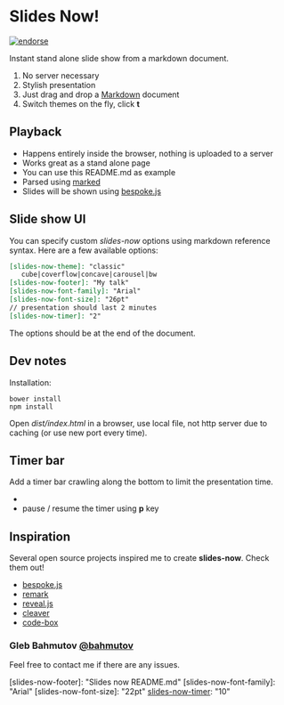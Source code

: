 # Slides Now!

[![endorse](https://api.coderwall.com/bahmutov/endorsecount.png)](https://coderwall.com/bahmutov)

Instant stand alone slide show from a markdown document.

1. No server necessary
2. Stylish presentation
3. Just drag and drop a [Markdown](http://goo.gl/6yTb) document
4. Switch themes on the fly, click **t**

## Playback

* Happens entirely inside the browser, nothing is uploaded to a server
* Works great as a stand alone page
* You can use this README.md as example
* Parsed using [marked](https://github.com/chjj/marked)
* Slides will be shown using [bespoke.js](https://github.com/markdalgleish/bespoke.js)

## Slide show UI

You can specify custom *slides-now* options using
markdown reference syntax. Here are a few available options:

```md
[slides-now-theme]: "classic"
   cube|coverflow|concave|carousel|bw
[slides-now-footer]: "My talk"
[slides-now-font-family]: "Arial"
[slides-now-font-size]: "26pt"
// presentation should last 2 minutes
[slides-now-timer]: "2"
```

The options should be at the end of the document.

## Dev notes

Installation:

    bower install
    npm install

Open *dist/index.html* in a browser, use local file, not http server due
to caching (or use new port every time).

## Timer bar

Add a timer bar crawling along the bottom to
limit the presentation time.

* [slides-now-timer]: "30"
* pause / resume the timer using **p** key

## Inspiration

Several open source projects inspired me to create **slides-now**.
Check them out!

* [bespoke.js](https://github.com/markdalgleish/bespoke.js)
* [remark](https://github.com/gnab/remark)
* [reveal.js](http://lab.hakim.se/reveal-js/)
* [cleaver](https://npmjs.org/package/cleaver)
* [code-box](https://github.com/bahmutov/code-box)

### Gleb Bahmutov [@bahmutov](https://twitter.com/bahmutov)

Feel free to contact me if there are any issues.

[slides-now-theme]: "bw"
[slides-now-footer]: "Slides now README.md"
[slides-now-font-family]: "Arial"
[slides-now-font-size]: "22pt"
[slides-now-timer]: "10"
